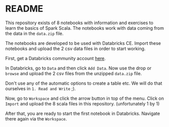 # README

This repository exists of 8 notebooks with information and exercises to learn the basics of Spark Scala. The notebooks work with data coming from the data in the `data.zip` file. 

The notebooks are developed to be used with Databricks CE. Import these notebooks and upload the 2 csv data files in order to start working.

First, get a Databricks community account [here](https://databricks.com/signup/signup-community).

In Databricks, go to `Data` and then click `Add Data`. Now use the drop or `browse` and upload the 2 csv files from the unzipped `data.zip` file.

Don't use any of the automatic options to create a table etc.
We will do that ourselves in `1. Read and Write` ;).

Now, go to `Workspace` and click the arrow button in top of the menu. Click on `Import` and upload the 8 scala files in this repository. (unfortunately 1 by 1)

After that, you are ready to start the first notebook in Databricks. Navigate there again via the `Workspace`.